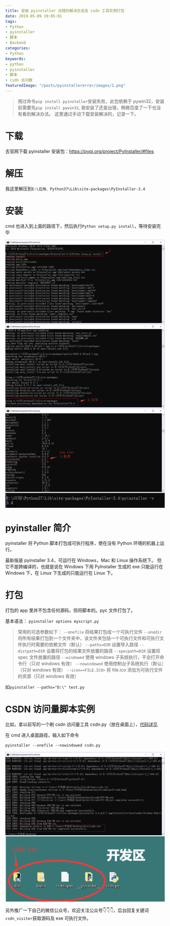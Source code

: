 ```yaml
---
title: 安装 pyinstaller 出错的解决办法及 csdn 工具实例打包
date: 2019-05-09 19:05:01
tags:
- Python
- pyinstaller
- 脚本
- Backend
categories:
- Python
keywords:
- python
- pyinstaller
- 脚本
- csdn 访问数
featuredImage: "/posts/pyinstallererror/images/1.png"
---
```


> 用过命令`pip install pyinstaller`安装失败，此包依赖于 pywin32，安装前需要先`pip install pywin32`, 我安装了还是出错，稍微百度了一下也没有看到解决办法。
这里通过手动下载安装解决的，记录一下。

<!--more-->

# 下载
去官网下载 pyinstaller 安装包：<https://pypi.org/project/PyInstaller/#files>

# 解压
我这里解压到`E:\应用、Python37\Lib\site-packages\PyInstaller-3.4`

# 安装
cmd 也进入到上面的路径下，然后执行`Python setup.py install`，等待安装完毕

![安装](images/1.png)
![完成](images/2.png)
![pip list](images/3.png)
![版本](images/4.png)

# pyinstaller 简介
pyinstaller 将 Python 脚本打包成可执行程序，使在没有 Python 环境的机器上运行。

最新版是 pyinstaller 3.4，可运行在 Windows，Mac 和 Linux 操作系统下。 但它不是跨编译的，也就是说在 Windows 下用 PyInstaller 生成的 exe 只能运行在 Windows 下，在 Linux 下生成的只能运行在 Linux 下。

# 打包
打包的 app 里并不包含任何源码，但将脚本的。pyc 文件打包了。

基本语法： `pyinstaller options myscript.py`
> 常用的可选参数如下： 
`--onefile` 将结果打包成一个可执行文件
`--onedir` 将所有结果打包到一个文件夹中，该文件夹包括一个可执行文件和可执行文件执行时需要的依赖文件（默认）
`--paths=DIR` 设置导入路径
`--distpath=DIR` 设置将打包的结果文件放置的路径
`--specpath=DIR` 设置将 spec 文件放置的路径
`--windowed` 使用 windows 子系统执行，不会打开命令行（只对 windows 有效）
`--nowindowed` 使用控制台子系统执行（默认）（只对 windows 有效）
`--icon=<FILE.ICO>` 将 file.ico 添加为可执行文件的资源（只对 windows 有效）

如`pyinstaller --paths="D:\" test.py`

# CSDN 访问量脚本实例
比如，拿以前写的一个刷 csdn 访问量工具 csdn.py（放在桌面上），[代码详见](/posts/csdnvisiter.html)

在 cmd 进入桌面路径，输入如下命令
```shell
pyinstaller --onefile --nowindowed csdn.py
```
![csdn.exe 生成成功](images/5.png)
![csdn.exe 生成成功](images/6.png)

另外推广一下自己的微信公众号，欢迎关注公众号👇👇👇，后台回复关键词`csdn_visiter`获取源码及 exe 可执行文件。